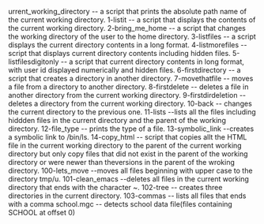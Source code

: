 urrent_working_directory -- a script that prints the absolute path name of the current working directory. 
1-listit -- a script that displays the contents of the current working directory.
2-bring_me_home -- a script that changes the working directory of the user to the home directory.
3-listfiles -- a script displays the current directory contents in a long format. 
4-listmorefiles -- script that displays current directory contents including hidden files. 
5-listfilesdigitonly -- a script that current directory contents in long format, with user id displayed numerically and hidden files. 
6-firstdirectory -- a script that creates a directory in another directory. 
7-movethatfile -- moves a file from a directory to another directory. 
8-firstdelete -- deletes a file in another directory from the current working directory.
9-firstdirdeletion -- deletes a directory from the current working directory. 
10-back -- changes the current directory to the previous one. 
11-lists --lists all the files including hiddden files in the current directory and the parent of the working directory. 
12-file_type -- prints the type of a file. 
13-symbolic_link --creates a symbolic link to /bin/ls. 
14-copy_html -- script that copies allt the HTML file in the current working directory to the parent of the current working directory but only copy files that did not exist in the parent of the working directory or were newer than theversions in the parent of the wroking directory. 
100-lets_move --moves all files beginning with upper case to the directory tmp/u. 
101-clean_emacs --deletes all files in the current working directory that ends with the character ~. 
102-tree -- creates three directories in the current directory. 
103-commas -- lists all files that ends with a comma school.mgc -- detects school data file(files containing SCHOOL at offset 0)

